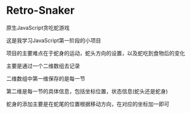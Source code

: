 # Retro-Snaker
原生JavaScript贪吃蛇游戏

这是我学习JavaScript第一阶段的小项目

项目的主要难点在于蛇身的运动，蛇头方向的设置，以及蛇吃到食物后的变化

主要是通过一个二维数组去记录

二维数组中第一维保存的是每一节

第二维是每一节的具体信息，包括坐标位置，状态信息(蛇头还是蛇身)

蛇身的添加主要是在蛇尾的位置根据移动方向，在对应的坐标加一即可

